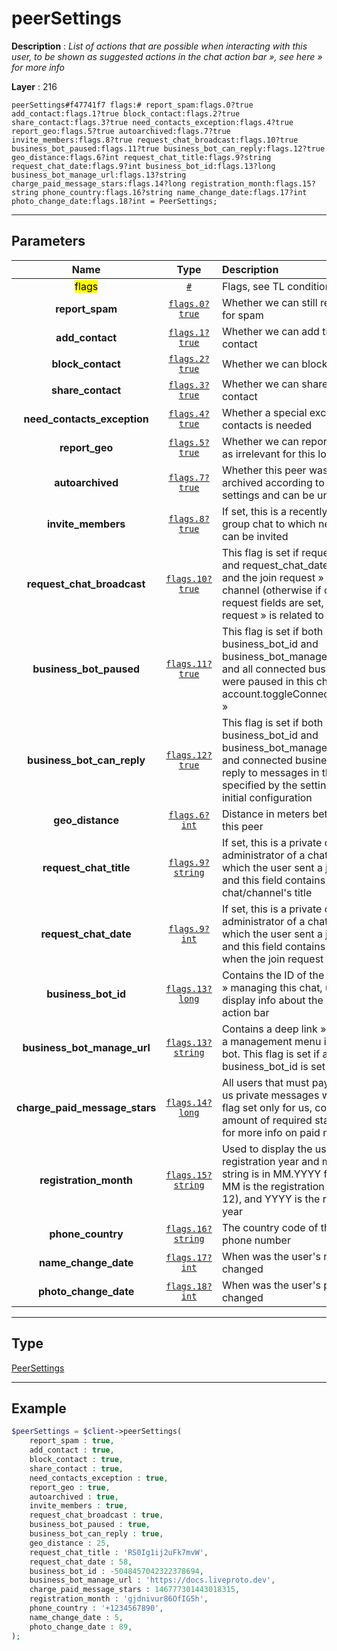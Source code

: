 # peerSettings

**Description** : *List of actions that are possible when interacting with this user, to be shown as suggested actions in the chat action bar &raquo;, see here &raquo; for more info*

**Layer** : 216

```tl
peerSettings#f47741f7 flags:# report_spam:flags.0?true add_contact:flags.1?true block_contact:flags.2?true share_contact:flags.3?true need_contacts_exception:flags.4?true report_geo:flags.5?true autoarchived:flags.7?true invite_members:flags.8?true request_chat_broadcast:flags.10?true business_bot_paused:flags.11?true business_bot_can_reply:flags.12?true geo_distance:flags.6?int request_chat_title:flags.9?string request_chat_date:flags.9?int business_bot_id:flags.13?long business_bot_manage_url:flags.13?string charge_paid_message_stars:flags.14?long registration_month:flags.15?string phone_country:flags.16?string name_change_date:flags.17?int photo_change_date:flags.18?int = PeerSettings;
```

---

## Parameters

| Name | Type | Description |
| :---: | :---: | :--- |
| <mark>flags</mark> | [`#`](type/#) | Flags, see TL conditional fields |
| **report_spam** | [`flags.0?true`](type/true) | Whether we can still report the user for spam |
| **add_contact** | [`flags.1?true`](type/true) | Whether we can add the user as contact |
| **block_contact** | [`flags.2?true`](type/true) | Whether we can block the user |
| **share_contact** | [`flags.3?true`](type/true) | Whether we can share the user's contact |
| **need_contacts_exception** | [`flags.4?true`](type/true) | Whether a special exception for contacts is needed |
| **report_geo** | [`flags.5?true`](type/true) | Whether we can report a geogroup as irrelevant for this location |
| **autoarchived** | [`flags.7?true`](type/true) | Whether this peer was automatically archived according to privacy settings and can be unarchived |
| **invite_members** | [`flags.8?true`](type/true) | If set, this is a recently created group chat to which new members can be invited |
| **request_chat_broadcast** | [`flags.10?true`](type/true) | This flag is set if request_chat_title and request_chat_date fields are set and the join request » is related to a channel (otherwise if only the request fields are set, the join request » is related to a chat) |
| **business_bot_paused** | [`flags.11?true`](type/true) | This flag is set if both business_bot_id and business_bot_manage_url are set and all connected business bots » were paused in this chat using account.toggleConnectedBotPaused » |
| **business_bot_can_reply** | [`flags.12?true`](type/true) | This flag is set if both business_bot_id and business_bot_manage_url are set and connected business bots » can reply to messages in this chat, as specified by the settings during initial configuration |
| **geo_distance** | [`flags.6?int`](type/int) | Distance in meters between us and this peer |
| **request_chat_title** | [`flags.9?string`](type/string) | If set, this is a private chat with an administrator of a chat or channel to which the user sent a join request, and this field contains the chat/channel's title |
| **request_chat_date** | [`flags.9?int`](type/int) | If set, this is a private chat with an administrator of a chat or channel to which the user sent a join request, and this field contains the timestamp when the join request » was sent |
| **business_bot_id** | [`flags.13?long`](type/long) | Contains the ID of the business bot » managing this chat, used to display info about the bot in the action bar |
| **business_bot_manage_url** | [`flags.13?string`](type/string) | Contains a deep link », used to open a management menu in the business bot. This flag is set if and only if business_bot_id is set |
| **charge_paid_message_stars** | [`flags.14?long`](type/long) | All users that must pay us » to send us private messages will have this flag set only for us, containing the amount of required stars, see here » for more info on paid messages |
| **registration_month** | [`flags.15?string`](type/string) | Used to display the user's registration year and month, the string is in MM.YYYY format, where MM is the registration month (1-12), and YYYY is the registration year |
| **phone_country** | [`flags.16?string`](type/string) | The country code of the user's phone number |
| **name_change_date** | [`flags.17?int`](type/int) | When was the user's name last changed |
| **photo_change_date** | [`flags.18?int`](type/int) | When was the user's photo last changed |

---

## Type

[PeerSettings](type/PeerSettings)

---

## Example

```php
$peerSettings = $client->peerSettings(
	report_spam : true,
	add_contact : true,
	block_contact : true,
	share_contact : true,
	need_contacts_exception : true,
	report_geo : true,
	autoarchived : true,
	invite_members : true,
	request_chat_broadcast : true,
	business_bot_paused : true,
	business_bot_can_reply : true,
	geo_distance : 25,
	request_chat_title : 'RS0Ig1ij2uFk7mvW',
	request_chat_date : 58,
	business_bot_id : -5048457042322378694,
	business_bot_manage_url : 'https://docs.liveproto.dev',
	charge_paid_message_stars : 146777301443018315,
	registration_month : 'gjdnivur86OfIG5h',
	phone_country : '+1234567890',
	name_change_date : 5,
	photo_change_date : 89,
);
```